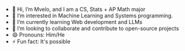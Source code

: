 - 👋 Hi, I’m Mvelo, and I am a CS, Stats + AP Math major
- 👀 I’m interested in Machine Learning and Systems programming.
- 🌱 I’m currently learning Web development and LLMs
- 💞️ I’m looking to collaborate and contribute to open-source projects
- 😄 Pronouns: Him/He
- ⚡ Fun fact: It's possible

